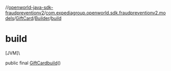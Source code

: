 //[openworld-java-sdk-fraudpreventionv2](../../../../index.md)/[com.expediagroup.openworld.sdk.fraudpreventionv2.models](../../index.md)/[GiftCard](../index.md)/[Builder](index.md)/[build](build.md)

# build

[JVM]\

public final [GiftCard](../index.md)[build](build.md)()
